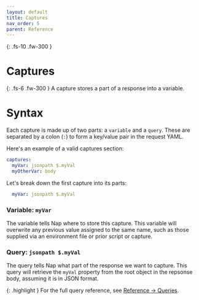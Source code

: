 ```yaml
---
layout: default
title: Captures
nav_order: 5
parent: Reference
---
```


{: .fs-10 .fw-300 }
# Captures

{: .fs-6 .fw-300 }
A capture stores a part of a response into a variable.

# Syntax

Each capture is made up of two parts: a `variable` and a `query`. These are separated by a colon (`:`) to form a key/value pair in the request YAML.

Here's an example of a valid captures section:

```yml
captures:
  myVar: jsonpath $.myVal
  myOtherVar: body
```

Let's break down the first capture into its parts:

```yaml
  myVar: jsonpath $.myVal
```

### Variable: `myVar`

The variable tells Nap where to store this capture. This variable will overwrite any previous value assigned to the same name, such as those supplied via an environment file or prior script or capture.

### Query: `jsonpath $.myVal`

The query tells Nap what part of the response we want to capture. This query will retrieve the `myVal` property from the root object in the repsonse body, assuming it is in JSON format.

{: .highlight }
For the full query reference, see [Reference -> Queries](/nap/reference/queries).